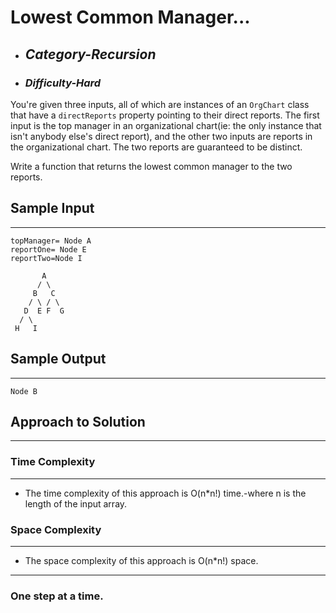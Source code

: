 # Lowest Common Manager...

- ## **_Category-Recursion_**
- ### **_Difficulty-Hard_**

You're given three inputs, all of which are instances of an `OrgChart` class that have a `directReports` property pointing to their direct reports. The first input is the top manager in an organizational chart(ie: the only instance that isn't anybody else's direct report), and the other two inputs are reports in the organizational chart. The two reports are guaranteed to be distinct.

Write a function that returns the lowest common manager to the two reports.

## Sample Input

---

```
topManager= Node A
reportOne= Node E
reportTwo=Node I

       A
      / \
     B   C
    / \ / \
   D  E F  G
  / \
 H   I

```

## Sample Output

---

```
Node B
```

## Approach to Solution

---

### Time Complexity

---

- The time complexity of this approach is O(n\*n!) time.-where n is the length of the input array.

### Space Complexity

---

- The space complexity of this approach is O(n\*n!) space.

---

### One step at a time.
